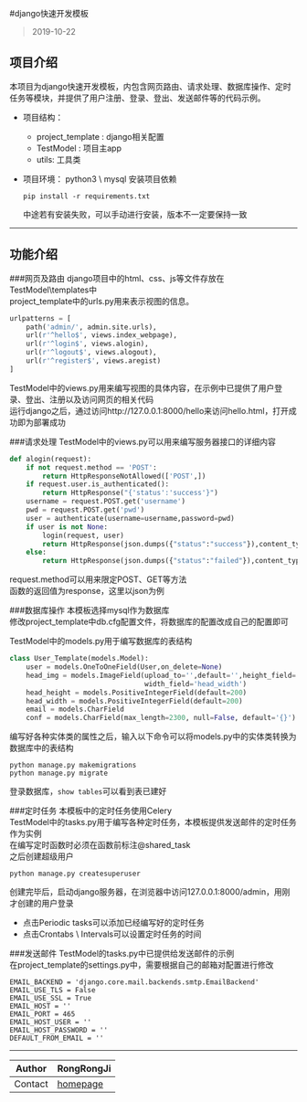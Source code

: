 #django快速开发模板

> 2019-10-22

## 项目介绍

本项目为django快速开发模板，内包含网页路由、请求处理、数据库操作、定时任务等模块，并提供了用户注册、登录、登出、发送邮件等的代码示例。<br>
* 项目结构：
    * project_template : django相关配置
    * TestModel : 项目主app
    * utils: 工具类

* 项目环境：
    python3 \ mysql
    安装项目依赖
    ```
    pip install -r requirements.txt
    ```
    中途若有安装失败，可以手动进行安装，版本不一定要保持一致<br>

****

## 功能介绍
###网页及路由
django项目中的html、css、js等文件存放在TestModel\templates中<br>
project_template中的urls.py用来表示视图的信息。<br>
```python
urlpatterns = [
    path('admin/', admin.site.urls),
    url(r'^hello$', views.index_webpage),
    url(r'^login$', views.alogin),
    url(r'^logout$', views.alogout),
    url(r'^register$', views.aregist)
]
```
TestModel中的views.py用来编写视图的具体内容，在示例中已提供了用户登录、登出、注册以及访问网页的相关代码<br>
运行django之后，通过访问http://127.0.0.1:8000/hello来访问hello.html，打开成功即为部署成功<br>

###请求处理
TestModel中的views.py可以用来编写服务器接口的详细内容<br>
```python
def alogin(request):
    if not request.method == 'POST':
        return HttpResponseNotAllowed(['POST',])
    if request.user.is_authenticated():
        return HttpResponse("{'status':'success'}")
    username = request.POST.get('username')
    pwd = request.POST.get('pwd')
    user = authenticate(username=username,password=pwd)
    if user is not None:
        login(request, user)
        return HttpResponse(json.dumps({"status":"success"}),content_type="application/json")
    else:
        return HttpResponse(json.dumps({"status":"failed"}),content_type="application/json")
```
request.method可以用来限定POST、GET等方法<br>
函数的返回值为response，这里以json为例<br>

###数据库操作
本模板选择mysql作为数据库<br>
修改project_template中db.cfg配置文件，将数据库的配置改成自己的配置即可<br>

TestModel中的models.py用于编写数据库的表结构<br>
```python
class User_Template(models.Model):
    user = models.OneToOneField(User,on_delete=None)
    head_img = models.ImageField(upload_to='',default='',height_field='head_height',
                                 width_field='head_width')
    head_height = models.PositiveIntegerField(default=200)
    head_width = models.PositiveIntegerField(default=200)
    email = models.CharField
    conf = models.CharField(max_length=2300, null=False, default='{}')
```
编写好各种实体类的属性之后，输入以下命令可以将models.py中的实体类转换为数据库中的表结构<br>
```
python manage.py makemigrations
python manage.py migrate
```
登录数据库，`show tables`可以看到表已建好<br>

###定时任务
本模板中的定时任务使用Celery<br>
TestModel中的tasks.py用于编写各种定时任务，本模板提供发送邮件的定时任务作为实例<br>
在编写定时函数时必须在函数前标注@shared_task<br>
之后创建超级用户
```
python manage.py createsuperuser
```
创建完毕后，启动django服务器，在浏览器中访问127.0.0.1:8000/admin，用刚才创建的用户登录<br>
- 点击Periodic tasks可以添加已经编写好的定时任务
- 点击Crontabs \ Intervals可以设置定时任务的时间

###发送邮件
TestModel的tasks.py中已提供给发送邮件的示例<br>
在project_template的settings.py中，需要根据自己的邮箱对配置进行修改<br>
```
EMAIL_BACKEND = 'django.core.mail.backends.smtp.EmailBackend'
EMAIL_USE_TLS = False
EMAIL_USE_SSL = True
EMAIL_HOST = ''
EMAIL_PORT = 465
EMAIL_HOST_USER = ''
EMAIL_HOST_PASSWORD = ''
DEFAULT_FROM_EMAIL = ''
```

****

|Author|RongRongJi|
|---|---
|Contact|[homepage](https://github.com/RongRongJi)